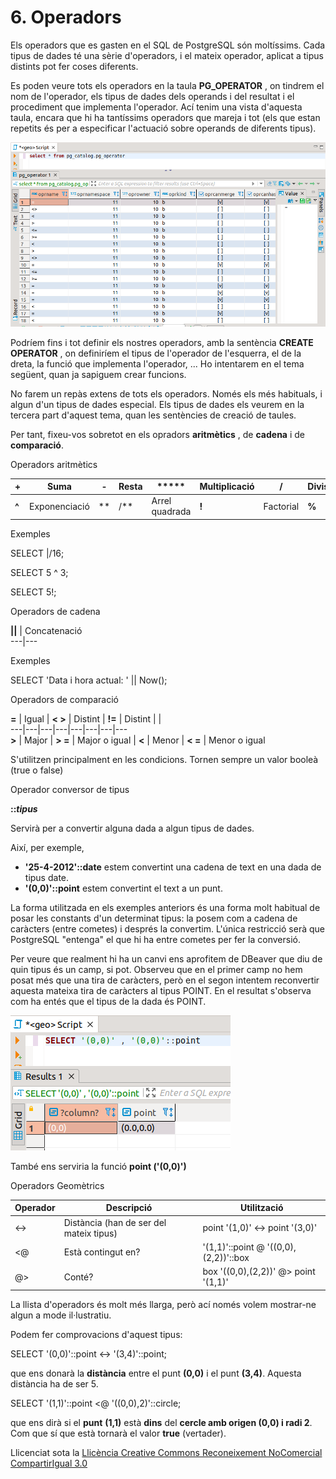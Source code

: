 # 6\. Operadors

Els operadors que es gasten en el SQL de PostgreSQL són moltíssims. Cada tipus
de dades té una sèrie d'operadors, i el mateix operador, aplicat a tipus
distints pot fer coses diferents.

Es poden veure tots els operadors en la taula **PG_OPERATOR** , on tindrem el
nom de l'operador, els tipus de dades dels operands i del resultat i el
procediment que implementa l'operador. Ací tenim una vista d'aquesta taula,
encara que hi ha tantíssims operadors que mareja i tot (els que estan repetits
és per a especificar l'actuació sobre operands de diferents tipus).

![](T6_1_6_1.png)

Podríem fins i tot definir els nostres operadors, amb la sentència **CREATE
OPERATOR** , on definiríem el tipus de l'operador de l'esquerra, el de la
dreta, la funció que implementa l'operador, ... Ho intentarem en el tema
següent, quan ja sapiguem crear funcions.

No farem un repàs extens de tots els operadors. Només els més habituals, i
algun d'un tipus de dades especial. Els tipus de dades els veurem en la
tercera part d'aquest tema, quan les sentències de creació de taules.

Per tant, fixeu-vos sobretot en els opradors **aritmètics** , de **cadena** i
de **comparació**.

Operadors aritmètics

**+** |  Suma |  **-** |  Resta |  ***** |  Multiplicació |  **/** |  Divisió  
---|---|---|---|---|---|---|---  
**^** |  Exponenciació |  **|/** |  Arrel quadrada |  **!** |  Factorial |  **%** |  Mòdul (rest de la divisió)  
  
Exemples

SELECT |/16;

SELECT 5 ^ 3;

SELECT 5!;

Operadors de cadena

**||** |  Concatenació  
---|---  
  
Exemples

SELECT 'Data i hora actual: ' || Now();

Operadors de comparació

**=** |  Igual |  **< >** |  Distint |  **!=** |  Distint |  |   
---|---|---|---|---|---|---|---  
**>** |  Major |  **> =** |  Major o igual |  **<** |  Menor |  **< =** |  Menor o igual  
  
S'utilitzen principalment en les condicions. Tornen sempre un valor booleà
(true o false)

Operador conversor de tipus

**::_tipus_**

Servirà per a convertir alguna dada a algun tipus de dades.

Així, per exemple,

  * **'25-4-2012'::date** estem convertint una cadena de text en una dada de tipus date.
  * **'(0,0)'::point** estem convertint el text a un punt.

La forma utilitzada en els exemples anteriors és una forma molt habitual de
posar les constants d'un determinat tipus: la posem com a cadena de caràcters
(entre cometes) i després la convertim. L'única restricció serà que PostgreSQL
"entenga" el que hi ha entre cometes per fer la conversió.

Per veure que realment hi ha un canvi ens aprofitem de DBeaver que diu de quin
tipus és un camp, si pot. Observeu que en el primer camp no hem posat més que
una tira de caràcters, però en el segon intentem reconvertir aquesta mateixa
tira de caràcters al tipus POINT. En el resultat s'observa com ha entés que el
tipus de la dada és POINT.

![](T6_1_6_2.png)

També ens serviria la funció **point ('(0,0)')**

Operadors Geomètrics

**Operador** |  **Descripció** |  **Utilització**  
---|---|---  
<-> |  Distància (han de ser del mateix tipus) |  point '(1,0)' <-> point '(3,0)'  
<@ |  Està contingut en? |  '(1,1)'::point @ '((0,0),(2,2))'::box  
@> |  Conté? |  box '((0,0),(2,2))' @> point '(1,1)'  
  
La llista d'operadors és molt més llarga, però ací només volem mostrar-ne
algun a mode il·lustratiu.

Podem fer comprovacions d'aquest tipus:

SELECT '(0,0)'::point <-> '(3,4)'::point;

que ens donarà la **distància** entre el punt **(0,0)** i el punt **(3,4)**.
Aquesta distància ha de ser 5.

SELECT '(1,1)'::point <@ '((0,0),2)'::circle;

que ens dirà si el **punt** **(1,1)** està **dins** del **cercle amb origen
(0,0) i radi 2**. Com que sí que està tornarà el valor **true** (vertader).



Llicenciat sota la  [Llicència Creative Commons Reconeixement NoComercial
CompartirIgual 3.0](http://creativecommons.org/licenses/by-nc-sa/3.0/)

